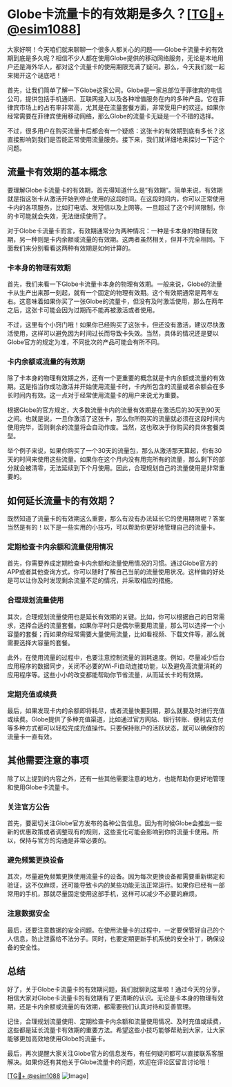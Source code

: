 # Globe卡流量卡的有效期是多久？[[TG💪+ @esim1088](https://t.me/s/esim1088)]

大家好啊！今天咱们就来聊聊一个很多人都关心的问题——Globe卡流量卡的有效期到底是多久呢？相信不少人都在使用Globe提供的移动网络服务，无论是本地用户还是海外华人，都对这个流量卡的使用期限充满了疑问。那么，今天我们就一起来揭开这个谜底吧！

首先，让我们简单了解一下Globe这家公司。Globe是一家总部位于菲律宾的电信公司，提供包括手机通讯、互联网接入以及各种增值服务在内的多种产品。它在菲律宾市场上的占有率非常高，尤其是在流量套餐方面，非常受用户的欢迎。如果你经常需要在菲律宾使用移动网络，那么Globe的流量卡无疑是一个不错的选择。

不过，很多用户在购买流量卡后都会有一个疑惑：这张卡的有效期到底有多长？这直接影响到我们是否能正常使用流量服务。接下来，我们就详细地来探讨一下这个问题。

## 流量卡有效期的基本概念

要理解Globe卡流量卡的有效期，首先得知道什么是“有效期”。简单来说，有效期就是指这张卡从激活开始到停止使用的这段时间。在这段时间内，你可以正常使用卡内的各项服务，比如打电话、发短信以及上网等。一旦超过了这个时间限制，你的卡可能就会失效，无法继续使用了。

对于Globe卡流量卡而言，有效期通常分为两种情况：一种是卡本身的物理有效期，另一种则是卡内余额或流量的有效期。这两者虽然相关，但并不完全相同。下面我们来分别看看这两种有效期是如何计算的。

### 卡本身的物理有效期

首先，我们来看一下Globe卡流量卡本身的物理有效期。一般来说，Globe的流量卡从生产出来那一刻起，就有一个固定的物理有效期。这个有效期通常是两年左右。这意味着如果你买了一张Globe的流量卡，但没有及时激活使用，那么在两年之后，这张卡可能会因为过期而不能再被激活或者使用。

不过，这里有个小窍门哦！如果你已经购买了这张卡，但还没有激活，建议尽快激活使用，这样可以避免因为时间过长而导致卡失效。当然，具体的情况还是要以Globe官方的规定为准，不同批次的产品可能会有所不同。

### 卡内余额或流量的有效期

除了卡本身的物理有效期之外，还有一个更重要的概念就是卡内余额或流量的有效期。这是指当你成功激活并开始使用流量卡时，卡内所包含的流量或者余额会在多长时间内有效。这一点对于经常使用流量卡的用户来说尤为重要。

根据Globe的官方规定，大多数流量卡内的流量有效期是在激活后的30天到90天之间。也就是说，一旦你激活了这张卡，那么你所购买的流量就必须在这段时间内使用完毕，否则剩余的流量将会自动作废。当然，这也取决于你购买的具体套餐类型。

举个例子来说，如果你购买了一个30天的流量包，那么从激活那天算起，你有30天的时间来使用这些流量。如果你在这个月内没有用完所有的流量，那么剩下的部分就会被清零，无法延续到下个月使用。因此，合理规划自己的流量使用是非常重要的。

## 如何延长流量卡的有效期？

既然知道了流量卡的有效期这么重要，那么有没有办法延长它的使用期限呢？答案当然是有的！以下是一些实用的小技巧，可以帮助你更好地管理自己的流量卡。

### 定期检查卡内余额和流量使用情况

首先，你需要养成定期检查卡内余额和流量使用情况的习惯。通过Globe官方的APP或者其他查询方式，你可以随时了解自己当前的流量使用状况。这样做的好处是可以让你及时发现剩余流量不足的情况，并采取相应的措施。

### 合理规划流量使用

其次，合理规划流量使用也是延长有效期的关键。比如，你可以根据自己的日常需求，选择合适的流量套餐。如果你平时只是偶尔需要用流量，那么可以选择一个小容量的套餐；而如果你经常需要大量使用流量，比如看视频、下载文件等，那么就需要选择大容量的套餐。

此外，在使用流量的过程中，也要注意控制流量的消耗速度。例如，尽量减少后台应用程序的数据同步，关闭不必要的Wi-Fi自动连接功能，以及避免高流量消耗的应用程序等。这些小小的改变都能帮助你节省流量，从而延长卡的有效期。

### 定期充值或续费

最后，如果发现卡内的余额即将耗尽，或者流量快要到期，那么就要及时进行充值或续费。Globe提供了多种充值渠道，比如通过官方网站、银行转账、便利店支付等多种方式都可以轻松完成充值操作。只要保持账户的活跃状态，就可以确保你的流量卡一直有效。

## 其他需要注意的事项

除了以上提到的内容之外，还有一些其他需要注意的地方，也能帮助你更好地管理和使用Globe卡流量卡。

### 关注官方公告

首先，要密切关注Globe官方发布的各种公告信息。因为有时候Globe会推出一些新的优惠政策或者调整现有的规则，这些变化可能会影响到你的流量卡使用。所以，保持与官方的沟通是非常必要的。

### 避免频繁更换设备

其次，尽量避免频繁更换使用流量卡的设备。因为每次更换设备都需要重新绑定和验证，这不仅麻烦，还可能导致卡内的某些功能无法正常运行。如果你已经有一部常用的手机，那就尽量固定使用这部手机，这样可以减少不必要的麻烦。

### 注意数据安全

最后，还要注意数据的安全问题。在使用流量卡的过程中，一定要保管好自己的个人信息，防止泄露给不法分子。同时，也要定期更新手机系统的安全补丁，确保设备的安全性。

## 总结

好了，关于Globe卡流量卡的有效期问题，我们就聊到这里啦！通过今天的分享，相信大家对Globe卡流量卡的有效期有了更清晰的认识。无论是卡本身的物理有效期，还是卡内余额或流量的有效期，都需要我们认真对待和妥善管理。

记住，合理规划流量使用、定期检查卡内余额和流量使用情况、及时充值或续费，这些都是延长流量卡有效期的重要方法。希望这些小技巧能够帮助到大家，让大家能够更加高效地使用Globe的流量卡。

最后，再次提醒大家关注Globe官方的信息发布，有任何疑问都可以直接联系客服解决。如果你还有其他关于Globe流量卡的问题，欢迎在评论区留言讨论哦！

[[TG💪+ @esim1088](https://t.me/s/esim1088) ![Image](https://i.postimg.cc/4NQfJmqS/Snipaste-2025-05-13-00-14-12.png)]